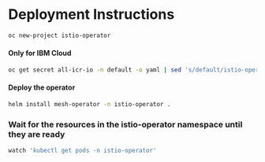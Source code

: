 # Deployment Instructions 

```bash 
oc new-project istio-operator
```

#### Only for IBM Cloud

```bash 
oc get secret all-icr-io -n default -o yaml | sed 's/default/istio-operator/g' | oc create -n istio-operator -f -
```

#### Deploy the operator

```bash 
helm install mesh-operator -n istio-operator .
```

### Wait for the resources in the istio-operator namespace until they are ready

```bash 
watch 'kubectl get pods -n istio-operator'
```